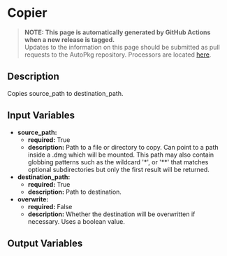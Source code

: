 # Copier

> **NOTE: This page is automatically generated by GitHub Actions when a new release is tagged.**<br />Updates to the information on this page should be submitted as pull requests to the AutoPkg repository. Processors are located [here](https://github.com/autopkg/autopkg/tree/master/Code/autopkglib).
## Description
Copies source\_path to destination\_path.

## Input Variables
- **source\_path:**
    - **required:** True
    - **description:** Path to a file or directory to copy. Can point to a path inside a .dmg which will be mounted. This path may also contain globbing patterns such as the wildcard '\*', or '\*\*' that matches optional subdirectories but only the first result will be returned.
- **destination\_path:**
    - **required:** True
    - **description:** Path to destination.
- **overwrite:**
    - **required:** False
    - **description:** Whether the destination will be overwritten if necessary. Uses a boolean value.

## Output Variables


